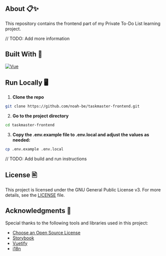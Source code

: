 ## About 📋✨

This repository contains the frontend part of my Private To-Do List learning project.

// TODO: Add more information

## Built With 🔧

[![Vue][Vue.js]][Vue-url]

## Run Locally 🖥️

1. **Clone the repo**

```sh
git clone https://github.com/noah-be/taskmaster-frontend.git
```

2. **Go to the project directory**

```sh
cd taskmaster-frontend
```

3. **Copy the .env.example file to .env.local and adjust the values as needed:**

```sh
cp .env.example .env.local
```

// TODO: Add build and run instructions

## License 🖹

This project is licensed under the GNU General Public License v3. For more details, see the [LICENSE](LICENSE) file.

## Acknowledgments 🙏

Special thanks to the following tools and libraries used in this project:

- [Choose an Open Source License](https://choosealicense.com)
- [Storybook](https://storybook.js.org)
- [Vuetify](https://vuetifyjs.com)
- [i18n](https://www.npmjs.com/package/i18n)

<!-- MARKDOWN LINKS & IMAGES -->

[Vue.js]: https://img.shields.io/badge/Vue.js-35495E?style=for-the-badge&logo=vuedotjs&logoColor=4FC08D
[Vue-url]: https://vuejs.org/
